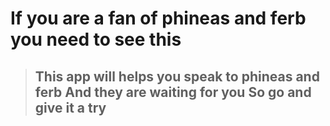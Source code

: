 # If you are a fan of phineas and ferb you need to see this

> ## This app will helps you speak to phineas and ferb And they are waiting for you So go and give it a try
